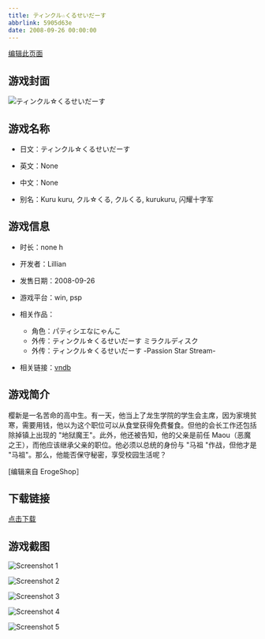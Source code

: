 ```yaml
---
title: ティンクル☆くるせいだーす
abbrlink: 5905d63e
date: 2008-09-26 00:00:00
---
```

[编辑此页面](https://github.com/ACG-3/ADV3-source/blob/main/source/_posts/games/%E3%83%86%E3%82%A3%E3%83%B3%E3%82%AF%E3%83%AB%E2%98%86%E3%81%8F%E3%82%8B%E3%81%9B%E3%81%84%E3%81%A0%E3%83%BC%E3%81%99.md)

## 游戏封面

![ティンクル☆くるせいだーす](https%3A//pan.timero.xyz/onedrive/img_lib_001/%E3%83%86%E3%82%A3%E3%83%B3%E3%82%AF%E3%83%AB%E2%98%86%E3%81%8F%E3%82%8B%E3%81%9B%E3%81%84%E3%81%A0%E3%83%BC%E3%81%99_cover.avif)


## 游戏名称

- 日文：ティンクル☆くるせいだーす
- 英文：None
- 中文：None

- 别名：Kuru kuru, クル☆くる, クルくる, kurukuru, 闪耀十字军


## 游戏信息

- 时长：none h
- 开发者：Lillian
- 发售日期：2008-09-26
- 游戏平台：win, psp
- 相关作品：
   - 角色：パティシエなにゃんこ
   - 外传：ティンクル☆くるせいだーす ミラクルディスク
   - 外传：ティンクル☆くるせいだーす -Passion Star Stream-

- 相关链接：[vndb](https://vndb.org/v666)


## 游戏简介

樱新是一名苦命的高中生。有一天，他当上了龙生学院的学生会主席，因为家境贫寒，需要用钱，他以为这个职位可以从食堂获得免费餐食。但他的会长工作还包括除掉镇上出现的 "地狱魔王"。此外，他还被告知，他的父亲是前任 Maou（恶魔之王），而他应该继承父亲的职位。他必须以总统的身份与 "马祖 "作战，但他才是 "马祖"。那么，他能否保守秘密，享受校园生活呢？

[编辑来自 ErogeShop］


## 下载链接

[点击下载](https://pan.timero.xyz/onedrive/adv_lib_001/%E3%83%86%E3%82%A3%E3%83%B3%E3%82%AF%E3%83%AB%E2%98%86%E3%81%8F%E3%82%8B%E3%81%9B%E3%81%84%E3%81%A0%E3%83%BC%E3%81%99)


## 游戏截图


![Screenshot 1](https%3A//pan.timero.xyz/onedrive/img_lib_001/%E3%83%86%E3%82%A3%E3%83%B3%E3%82%AF%E3%83%AB%E2%98%86%E3%81%8F%E3%82%8B%E3%81%9B%E3%81%84%E3%81%A0%E3%83%BC%E3%81%99_Screenshot_1.avif)

![Screenshot 2](https%3A//pan.timero.xyz/onedrive/img_lib_001/%E3%83%86%E3%82%A3%E3%83%B3%E3%82%AF%E3%83%AB%E2%98%86%E3%81%8F%E3%82%8B%E3%81%9B%E3%81%84%E3%81%A0%E3%83%BC%E3%81%99_Screenshot_2.avif)

![Screenshot 3](https%3A//pan.timero.xyz/onedrive/img_lib_001/%E3%83%86%E3%82%A3%E3%83%B3%E3%82%AF%E3%83%AB%E2%98%86%E3%81%8F%E3%82%8B%E3%81%9B%E3%81%84%E3%81%A0%E3%83%BC%E3%81%99_Screenshot_3.avif)

![Screenshot 4](https%3A//pan.timero.xyz/onedrive/img_lib_001/%E3%83%86%E3%82%A3%E3%83%B3%E3%82%AF%E3%83%AB%E2%98%86%E3%81%8F%E3%82%8B%E3%81%9B%E3%81%84%E3%81%A0%E3%83%BC%E3%81%99_Screenshot_4.avif)

![Screenshot 5](https%3A//pan.timero.xyz/onedrive/img_lib_001/%E3%83%86%E3%82%A3%E3%83%B3%E3%82%AF%E3%83%AB%E2%98%86%E3%81%8F%E3%82%8B%E3%81%9B%E3%81%84%E3%81%A0%E3%83%BC%E3%81%99_Screenshot_5.avif)

